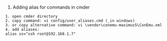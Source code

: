 1. Adding alias for commands in cmder
```
1. open cmder directory
2. copy command: vi config/user_aliases.cmd (_in windows)
3. or copy alternative command: vi \vendor\conemu-maximus5\ConEmu.xml
4. add aliases:
alias ss="ssh root@192.168.1.7"
```
